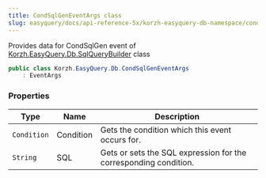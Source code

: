 ```yaml
---
title: CondSqlGenEventArgs class
slug: easyquery/docs/api-reference-5x/korzh-easyquery-db-namespace/condsqlgeneventargs-class
---
```



Provides data for CondSqlGen event of [Korzh.EasyQuery.Db.SqlQueryBuilder](/api-reference-5x/korzh-easyquery-db-namespace/sqlquerybuilder-class) class
```csharp
public class Korzh.EasyQuery.Db.CondSqlGenEventArgs
    : EventArgs

```

### Properties

| Type | Name | Description | 
| --- | --- | --- | 
| `Condition` | Condition | Gets the condition which this event occurs for. | 
| `String` | SQL | Gets or sets the SQL expression for the corresponding condition. |